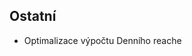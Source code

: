 ﻿---
categories: [kiwi]
layout: kiwi
---
 
## Ostatní
<ul>
<li>Optimalizace výpočtu Denního reache</li>
</ul>
